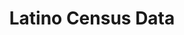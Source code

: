 ---
title: Latino Census Data
tools: [R, Census]
image: 
description: Nevada 2020 Prelim Census Data
external_url: https://rpubs.com/AdriMichelson/NV2020DiCenLa
---